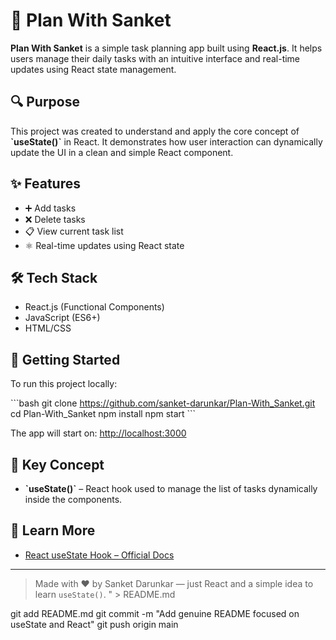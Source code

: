 # 📅 Plan With Sanket

**Plan With Sanket** is a simple task planning app built using **React.js**. It helps users manage their daily tasks with an intuitive interface and real-time updates using React state management.

## 🔍 Purpose

This project was created to understand and apply the core concept of **\`useState()\`** in React. It demonstrates how user interaction can dynamically update the UI in a clean and simple React component.

## ✨ Features

- ➕ Add tasks
- ❌ Delete tasks
- 📋 View current task list
- ⚛️ Real-time updates using React state

## 🛠 Tech Stack

- React.js (Functional Components)
- JavaScript (ES6+)
- HTML/CSS

## 🚀 Getting Started

To run this project locally:

\`\`\`bash
git clone https://github.com/sanket-darunkar/Plan-With_Sanket.git
cd Plan-With_Sanket
npm install
npm start
\`\`\`

The app will start on: [http://localhost:3000](http://localhost:3000)

## 🧠 Key Concept

- **\`useState()\`** – React hook used to manage the list of tasks dynamically inside the components.

## 📘 Learn More

- [React useState Hook – Official Docs](https://reactjs.org/docs/hooks-state.html)

---

> Made with ❤️ by Sanket Darunkar — just React and a simple idea to learn `useState()`.
" > README.md

git add README.md
git commit -m "Add genuine README focused on useState and React"
git push origin main
